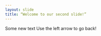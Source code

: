 ```yaml
---
layout: slide
title: “Welcome to our second slide!”
---
```

Some new text
Use the left arrow to go back!
